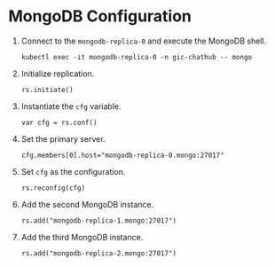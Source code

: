# MongoDB Configuration

1. Connect to the `mongodb-replica-0` and execute the MongoDB shell.
   
   ```shell
   kubectl exec -it mongodb-replica-0 -n gic-chathub -- mongo
   ```

2. Initialize replication.
   
   ```shell
   rs.initiate()
   ```

3. Instantiate the `cfg` variable.
   
   ```shell
   var cfg = rs.conf()
   ```

4. Set the primary server.
   
   ```shell
   cfg.members[0].host="mongodb-replica-0.mongo:27017"
   ```

5. Set `cfg` as the configuration.
   
   ```shell
   rs.reconfig(cfg)
   ```

6. Add the second MongoDB instance.
   
   ```shell
   rs.add("mongodb-replica-1.mongo:27017")
   ```
   
7. Add the third MongoDB instance.
   
   ```shell
   rs.add("mongodb-replica-2.mongo:27017")
   ```   


